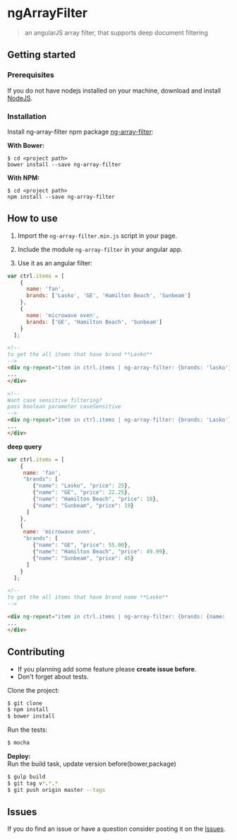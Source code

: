 ngArrayFilter
=====================

> an angularJS array filter, that supports deep document filtering

## Getting started ##

### Prerequisites
If you do not have nodejs installed on your machine, download and install [NodeJS](http://nodejs.org/).<br/>


### Installation
Install ng-array-filter npm package [ng-array-filter](https://www.npmjs.org/package/ng-array-filter)</a>:<br/>

**With Bower:**

```
$ cd <project path>
bower install --save ng-array-filter
```

**With NPM:**

```
$ cd <project path>
npm install --save ng-array-filter
```


##  How to use


1. Import the ```ng-array-filter.min.js``` script in your page.

2. Include the module ```ng-array-filter``` in your angular app.

3. Use it as an angular filter:

```javascript
var ctrl.items = [
    {
      name: 'fan', 
      brands: ['Lasko', 'GE', 'Hamilton Beach', 'Sunbeam']
    },
    {
      name: 'microwave oven', 
      brands: ['GE', 'Hamilton Beach', 'Sunbeam']
    }
  ];
```

```html
<!--
to get the all items that have brand **Lasko**
-->
<div ng-repeat="item in ctrl.items | ng-array-filter: {brands: 'lasko'}">
...
</div>

<!--
Want case sensitive filtering?
pass boolean parameter caseSensitive
-->
<div ng-repeat="item in ctrl.items | ng-array-filter: {brands: 'Lasko'}: true">
...
</div>

```
**deep query**

```javascript
var ctrl.items = [
    {
     name: 'fan',
     "brands": [
        {"name": "Lasko", "price": 25}, 
        {"name": "GE", "price": 22.25}, 
        {"name": "Hamilton Beach", "price": 18}, 
        {"name": "Sunbeam", "price": 19}
      ]
    }, 
    {
     name: 'microwave oven',
     "brands": [
        {"name": "GE", "price": 55.00}, 
        {"name": "Hamilton Beach", "price": 49.99}, 
        {"name": "Sunbeam", "price": 45}
      ]
    }
  ];
```

```html
<!--
to get the all items that have brand name **Lasko**
-->

<div ng-repeat="item in ctrl.items | ng-array-filter: {brands: {name: 'Lasko'}}">
...
</div>
```


## Contributing
* If you planning add some feature please **create issue before**.
* Don't forget about tests.

Clone the project: <br/>
```bash
$ git clone
$ npm install
$ bower install
```
Run the tests:
```bash
$ mocha
```
**Deploy:**<br/>
Run the build task, update version before(bower,package)
```bash
$ gulp build
$ git tag v*.*.*
$ git push origin master --tags
```

## Issues
If you do find an issue or have a question consider posting it on the [Issues](https://github.com/phaldiya/ng-array-filter/issues).
